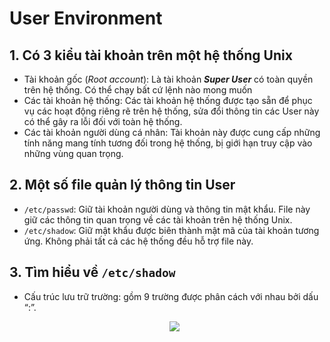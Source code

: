 # User Environment

## 1. Có 3 kiểu tài khoản trên một hệ thống Unix
- Tài khoản gốc (*Root account*): Là tài khoản ***Super User*** có toàn quyền trên hệ thống. Có thể chạy bất cứ lệnh nào mong muốn
- Các tài khoản hệ thống: Các tài khoản hệ thống được tạo sẵn để phục vụ các hoạt động riêng rẽ trên hệ thống, sửa đổi thông tin các User này có thể gây ra lỗi đối với toàn hệ thống.
- Các tài khoản người dùng cá nhân: Tài khoản này được cung cấp những tính năng mang tính tương đối trong hệ thống, bị giới hạn truy cập vào những vùng quan trọng.

## 2. Một số file quản lý thông tin User
- `/etc/passwd`: Giữ tài khoản người dùng và thông tin mật khẩu. File này giữ các thông tin quan trọng về các tài khoản trên hệ thống Unix.
- `/etc/shadow`: Giữ mật khẩu được biên thành mật mã của tài khoản tương ứng. Không phải tất cả các hệ thống đều hỗ trợ file này.

## 3. Tìm hiểu về `/etc/shadow`
- Cấu trúc lưu trữ trường: gồm 9 trường được phân cách với nhau bởi dấu “:”.
    <p align=center>
    <img src=https://image.prntscr.com/image/94nEJMTqT2CYg7DBS0CoEQ.png>


